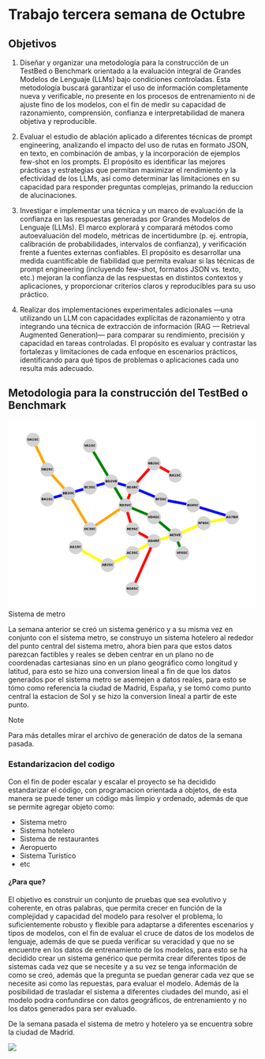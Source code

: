 # Trabajo tercera semana de Octubre

## Objetivos
1. Diseñar y organizar una metodología para la construcción de un TestBed o Benchmark orientado a la evaluación 
integral de Grandes Modelos de Lenguaje (LLMs) bajo condiciones controladas. Esta metodología buscará garantizar 
el uso de información completamente nueva y verificable, no presente en los procesos de entrenamiento ni de ajuste
fino de los modelos, con el fin de medir su capacidad de razonamiento, comprensión, confianza e interpretabilidad
de manera objetiva y reproducible.

2. Evaluar el estudio de ablación aplicado a diferentes técnicas de prompt engineering, analizando el impacto del 
uso de rutas en formato JSON, en texto, en combinación de ambas, y la incorporación de ejemplos few-shot en los 
prompts. El propósito es identificar las mejores prácticas y estrategias que permitan maximizar el rendimiento y 
la efectividad de los LLMs, así como determinar las limitaciones en su capacidad para responder preguntas complejas,
primando la reduccion de alucinaciones.

3. Investigar e implementar una técnica y un marco de evaluación de la confianza en las respuestas generadas por Grandes
Modelos de Lenguaje (LLMs). El marco explorará y comparará métodos como autoevaluación del modelo, métricas de 
incertidumbre (p. ej. entropía, calibración de probabilidades, intervalos de confianza), y verificación frente 
a fuentes externas confiables. El propósito es desarrollar una medida cuantificable de fiabilidad que permita evaluar 
si las técnicas de prompt engineering (incluyendo few-shot, formatos JSON vs. texto, etc.) mejoran la confianza de las 
respuestas en distintos contextos y aplicaciones, y proporcionar criterios claros y reproducibles para su uso práctico.

4. Realizar dos implementaciones experimentales adicionales —una utilizando un LLM con capacidades explícitas de razonamiento 
y otra integrando una técnica de extracción de información (RAG — Retrieval Augmented Generation)— para comparar su rendimiento, 
precisión y capacidad en tareas controladas. El propósito es evaluar y contrastar las fortalezas y limitaciones de cada enfoque 
en escenarios prácticos, identificando para qué tipos de problemas o aplicaciones cada uno resulta más adecuado.

## Metodologia para la construcción del TestBed o Benchmark

![](images/sistema_generico.png)
Sistema de metro

La semana anterior se creó un sistema genérico y a su misma vez en conjunto con el sistema metro, se construyo un sistema 
hotelero al rededor del punto central del sistema metro, ahora bien para que estos datos parezcan factibles y reales se
deben centrar en un plano no de coordenadas cartesianas sino en un plano geográfico como longitud y latitud, para esto se hizo una 
conversion lineal a fin de que los datos generados por el sistema metro se asemejen a datos reales, para esto se tómo como referencia
la ciudad de Madrid, España, y se tomó como punto central la estacion de Sol y se hizo la conversion lineal a partir de este punto.

> [!NOTE]  
> Para más detalles mirar el archivo de generación de datos de la semana pasada.

### Estandarizacion del codigo

Con el fin de poder escalar y escalar el proyecto se ha decidido estandarizar el código, con programacion orientada a objetos,
de esta manera se puede tener un código más limpio y ordenado, además de que se permite agregar objeto como:
- Sistema metro 
- Sistema hotelero
- Sistema de restaurantes
- Aeropuerto 
- Sistema Turístico
- etc
 
#### ¿Para que?
El objetivo es construir un conjunto de pruebas que sea evolutivo y coherente, en otras palabras, que permita crecer en función de la complejidad
y capacidad del modelo para resolver el problema, lo suficientemente robusto y flexible para adaptarse a diferentes escenarios y tipos de modelos,
con el fin de evaluar el cruce de datos de los modelos de lenguaje, además de que se pueda verificar su veracidad y que no se encuentre
en los datos de entrenamiento de los modelos, para esto se ha decidido crear un sistema genérico que permita crear diferentes tipos de sistemas
cada vez que se necesite y a su vez se tenga información de como se creó, además que la pregunta se puedan generar cada vez que se necesite asi 
como las repuestas, para evaluar el modelo. Además de la posibilidad de trasladar el sistema a diferentes ciudades del mundo, asi el modelo podra 
confundirse con datos geográficos, de entrenamiento y no los datos generados para ser evaluado.

De la semana pasada el sistema de metro y hotelero ya se encuentra sobre la ciudad de Madrid. 

![](images/hoteles_concentrados_centro_y_metro_madrid.png)


